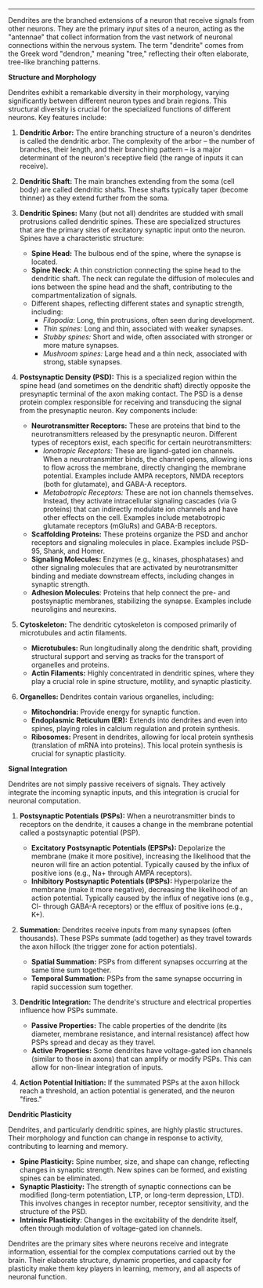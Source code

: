 
---


Dendrites are the branched extensions of a neuron that receive signals from other neurons. They are the primary *input* sites of a neuron, acting as the "antennae" that collect information from the vast network of neuronal connections within the nervous system. The term "dendrite" comes from the Greek word "dendron," meaning "tree," reflecting their often elaborate, tree-like branching patterns.

**Structure and Morphology**

Dendrites exhibit a remarkable diversity in their morphology, varying significantly between different neuron types and brain regions. This structural diversity is crucial for the specialized functions of different neurons. Key features include:

1.  **Dendritic Arbor:** The entire branching structure of a neuron's dendrites is called the dendritic arbor. The complexity of the arbor – the number of branches, their length, and their branching pattern – is a major determinant of the neuron's receptive field (the range of inputs it can receive).

2.  **Dendritic Shaft:** The main branches extending from the soma (cell body) are called dendritic shafts. These shafts typically taper (become thinner) as they extend further from the soma.

3.  **Dendritic Spines:** Many (but not all) dendrites are studded with small protrusions called dendritic spines. These are specialized structures that are the primary sites of excitatory synaptic input onto the neuron. Spines have a characteristic structure:
    *   **Spine Head:** The bulbous end of the spine, where the synapse is located.
    *   **Spine Neck:** A thin constriction connecting the spine head to the dendritic shaft. The neck can regulate the diffusion of molecules and ions between the spine head and the shaft, contributing to the compartmentalization of signals.
    * Different shapes, reflecting different states and synaptic strength, including:
        *   *Filopodia:* Long, thin protrusions, often seen during development.
        *   *Thin spines:* Long and thin, associated with weaker synapses.
        *   *Stubby spines:* Short and wide, often associated with stronger or more mature synapses.
        *   *Mushroom spines:* Large head and a thin neck, associated with strong, stable synapses.

4.  **Postsynaptic Density (PSD):** This is a specialized region within the spine head (and sometimes on the dendritic shaft) directly opposite the presynaptic terminal of the axon making contact. The PSD is a dense protein complex responsible for receiving and transducing the signal from the presynaptic neuron. Key components include:
    *   **Neurotransmitter Receptors:** These are proteins that bind to the neurotransmitters released by the presynaptic neuron. Different types of receptors exist, each specific for certain neurotransmitters:
        *   *Ionotropic Receptors:* These are ligand-gated ion channels. When a neurotransmitter binds, the channel opens, allowing ions to flow across the membrane, directly changing the membrane potential. Examples include AMPA receptors, NMDA receptors (both for glutamate), and GABA-A receptors.
        *   *Metabotropic Receptors:* These are not ion channels themselves. Instead, they activate intracellular signaling cascades (via G proteins) that can indirectly modulate ion channels and have other effects on the cell. Examples include metabotropic glutamate receptors (mGluRs) and GABA-B receptors.
    *   **Scaffolding Proteins:** These proteins organize the PSD and anchor receptors and signaling molecules in place. Examples include PSD-95, Shank, and Homer.
    *   **Signaling Molecules:** Enzymes (e.g., kinases, phosphatases) and other signaling molecules that are activated by neurotransmitter binding and mediate downstream effects, including changes in synaptic strength.
    * **Adhesion Molecules**: Proteins that help connect the pre- and postsynaptic membranes, stabilizing the synapse. Examples include neuroligins and neurexins.

5.  **Cytoskeleton:** The dendritic cytoskeleton is composed primarily of microtubules and actin filaments.
    *   **Microtubules:** Run longitudinally along the dendritic shaft, providing structural support and serving as tracks for the transport of organelles and proteins.
    *   **Actin Filaments:** Highly concentrated in dendritic spines, where they play a crucial role in spine structure, motility, and synaptic plasticity.

6.  **Organelles:** Dendrites contain various organelles, including:
    *   **Mitochondria:** Provide energy for synaptic function.
    *   **Endoplasmic Reticulum (ER):** Extends into dendrites and even into spines, playing roles in calcium regulation and protein synthesis.
    *   **Ribosomes:** Present in dendrites, allowing for local protein synthesis (translation of mRNA into proteins). This local protein synthesis is crucial for synaptic plasticity.

**Signal Integration**

Dendrites are not simply passive receivers of signals. They actively integrate the incoming synaptic inputs, and this integration is crucial for neuronal computation.

1.  **Postsynaptic Potentials (PSPs):** When a neurotransmitter binds to receptors on the dendrite, it causes a change in the membrane potential called a postsynaptic potential (PSP).
    *   **Excitatory Postsynaptic Potentials (EPSPs):** Depolarize the membrane (make it more positive), increasing the likelihood that the neuron will fire an action potential. Typically caused by the influx of positive ions (e.g., Na+ through AMPA receptors).
    *   **Inhibitory Postsynaptic Potentials (IPSPs):** Hyperpolarize the membrane (make it more negative), decreasing the likelihood of an action potential. Typically caused by the influx of negative ions (e.g., Cl- through GABA-A receptors) or the efflux of positive ions (e.g., K+).

2.  **Summation:** Dendrites receive inputs from many synapses (often thousands). These PSPs summate (add together) as they travel towards the axon hillock (the trigger zone for action potentials).
    *   **Spatial Summation:** PSPs from different synapses occurring at the same time sum together.
    *   **Temporal Summation:** PSPs from the same synapse occurring in rapid succession sum together.

3.  **Dendritic Integration:** The dendrite's structure and electrical properties influence how PSPs summate.
    *   **Passive Properties:** The cable properties of the dendrite (its diameter, membrane resistance, and internal resistance) affect how PSPs spread and decay as they travel.
    *   **Active Properties:** Some dendrites have voltage-gated ion channels (similar to those in axons) that can amplify or modify PSPs. This can allow for non-linear integration of inputs.

4.  **Action Potential Initiation:** If the summated PSPs at the axon hillock reach a threshold, an action potential is generated, and the neuron "fires."

**Dendritic Plasticity**

Dendrites, and particularly dendritic spines, are highly plastic structures. Their morphology and function can change in response to activity, contributing to learning and memory.

*   **Spine Plasticity:** Spine number, size, and shape can change, reflecting changes in synaptic strength. New spines can be formed, and existing spines can be eliminated.
*   **Synaptic Plasticity:** The strength of synaptic connections can be modified (long-term potentiation, LTP, or long-term depression, LTD). This involves changes in receptor number, receptor sensitivity, and the structure of the PSD.
* **Intrinsic Plasticity**: Changes in the excitability of the dendrite itself, often through modulation of voltage-gated ion channels.

Dendrites are the primary sites where neurons receive and integrate information, essential for the complex computations carried out by the brain. Their elaborate structure, dynamic properties, and capacity for plasticity make them key players in learning, memory, and all aspects of neuronal function.
